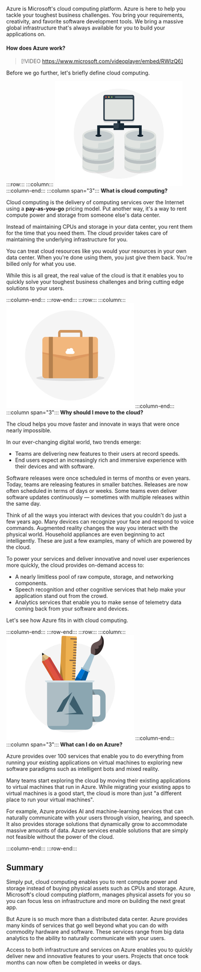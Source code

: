 Azure is Microsoft's cloud computing platform. Azure is here to help you tackle your toughest business challenges. You bring your requirements, creativity, and favorite software development tools. We bring a massive global infrastructure that's always available for you to build your applications on.

#### How does Azure work?

> [!VIDEO https://www.microsoft.com/videoplayer/embed/RWlzQ6]

Before we go further, let's briefly define cloud computing.

:::row:::
  :::column:::
    ![A web server and two databases](../media/2-cloud-computing.png)
  :::column-end:::
	:::column span="3":::
**What is cloud computing?**

Cloud computing is the delivery of computing services over the Internet using a **pay-as-you-go** pricing model. Put another way, it's a way to rent compute power and storage from someone else's data center.

Instead of maintaining CPUs and storage in your data center, you rent them for the time that you need them. The cloud provider takes care of maintaining the underlying infrastructure for you.

You can treat cloud resources like you would your resources in your own data center. When you're done using them, you just give them back. You're billed only for what you use.

While this is all great, the real value of the cloud is that it enables you to quickly solve your toughest business challenges and bring cutting edge solutions to your users.

  :::column-end:::
:::row-end:::
:::row:::
  :::column:::
    ![A suitcase representing a move to the cloud](../media/2-why-cloud.png)
  :::column-end:::
	:::column span="3":::
**Why should I move to the cloud?**

The cloud helps you move faster and innovate in ways that were once nearly impossible.

In our ever-changing digital world, two trends emerge:

* Teams are delivering new features to their users at record speeds.
* End users expect an increasingly rich and immersive experience with their devices and with software.

Software releases were once scheduled in terms of months or even years. Today, teams are releasing features in smaller batches. Releases are now often scheduled in terms of days or weeks. Some teams even deliver software updates continuously &mdash; sometimes with multiple releases within the same day.

Think of all the ways you interact with devices that you couldn't do just a few years ago. Many devices can recognize your face and respond to voice commands. Augmented reality changes the way you interact with the physical world. Household appliances are even beginning to act intelligently. These are just a few examples, many of which are powered by the cloud.

To power your services and deliver innovative and novel user experiences more quickly, the cloud provides on-demand access to:

* A nearly limitless pool of raw compute, storage, and networking components.
* Speech recognition and other cognitive services that help make your application stand out from the crowd.
* Analytics services that enable you to make sense of telemetry data coming back from your software and devices.

Let's see how Azure fits in with cloud computing.

  :::column-end:::
:::row-end:::
:::row:::
  :::column:::
    ![A cup containing an artist's tools](../media/2-azure.png)
  :::column-end:::
	:::column span="3":::
**What can I do on Azure?**

Azure provides over 100 services that enable you to do everything from running your existing applications on virtual machines to exploring new software paradigms such as intelligent bots and mixed reality.

Many teams start exploring the cloud by moving their existing applications to virtual machines that run in Azure. While migrating your existing apps to virtual machines is a good start, the cloud is more than just "a different place to run your virtual machines".

For example, Azure provides AI and machine-learning services that can naturally communicate with your users through vision, hearing, and speech. It also provides storage solutions that dynamically grow to accommodate massive amounts of data. Azure services enable solutions that are simply not feasible without the power of the cloud.

  :::column-end:::
:::row-end:::

## Summary

Simply put, cloud computing enables you to rent compute power and storage instead of buying physical assets such as CPUs and storage. Azure, Microsoft's cloud computing platform, manages physical assets for you so you can focus less on infrastructure and more on building the next great app.

But Azure is so much more than a distributed data center. Azure provides many kinds of services that go well beyond what you can do with commodity hardware and software. These services range from big data analytics to the ability to naturally communicate with your users.

Access to both infrastructure and services on Azure enables you to quickly deliver new and innovative features to your users. Projects that once took months can now often be completed in weeks or days.

